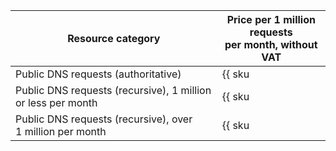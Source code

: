| Resource category | Price per 1 million requests<br>per month, without VAT |
|-------------------|---------------------------|
| Public DNS requests (authoritative) | {{ sku|USD|dns.requests.public.authoritative.v1|string }} |
| Public DNS requests (recursive), 1&nbsp;million or less per month | {{ sku|USD|dns.requests.public.recursive.v1|string }} |
| Public DNS requests (recursive), over 1&nbsp;million per month | {{ sku|USD|dns.requests.public.recursive.v1|pricingRate.1|string }} |